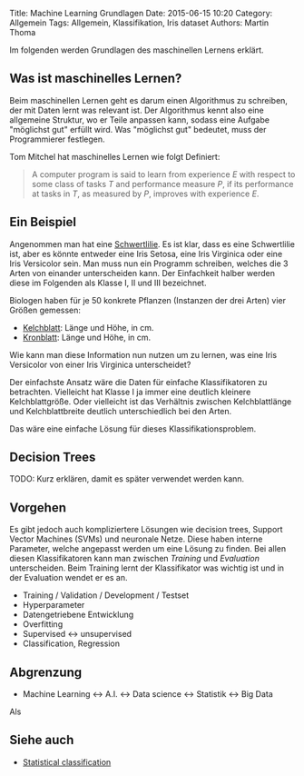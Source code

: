 Title: Machine Learning Grundlagen
Date: 2015-06-15 10:20
Category: Allgemein
Tags: Allgemein, Klassifikation, Iris dataset
Authors: Martin Thoma

Im folgenden werden Grundlagen des maschinellen Lernens erklärt.


## Was ist maschinelles Lernen?

Beim maschinellen Lernen geht es darum einen Algorithmus zu schreiben, der mit
Daten lernt was relevant ist. Der Algorithmus kennt also eine allgemeine
Struktur, wo er Teile anpassen kann, sodass eine Aufgabe "möglichst gut"
erfüllt wird. Was "möglichst gut" bedeutet, muss der Programmierer festlegen.

Tom Mitchel hat maschinelles Lernen wie folgt Definiert:

> A computer program is said to learn from experience $E$ with respect to some
> class of tasks $T$ and performance measure $P$, if its performance at tasks
> in $T$, as measured by $P$, improves with experience $E$.


## Ein Beispiel

Angenommen man hat eine [Schwertlilie](https://de.wikipedia.org/wiki/Schwertlilien).
Es ist klar, dass es eine Schwertlilie ist, aber es könnte entweder eine
Iris Setosa, eine Iris Virginica oder eine Iris Versicolor sein. Man muss nun
ein Programm schreiben, welches die 3 Arten von einander unterscheiden kann.
Der Einfachkeit halber werden diese im Folgenden als Klasse I, II und III
bezeichnet.

Biologen haben für je 50 konkrete Pflanzen (Instanzen der drei Arten) vier
Größen gemessen:

* [Kelchblatt](https://de.wikipedia.org/wiki/Kelchblatt): Länge und Höhe, in cm.
* [Kronblatt](https://de.wikipedia.org/wiki/Kronblatt): Länge und Höhe, in cm.

Wie kann man diese Information nun nutzen um zu lernen, was eine Iris
Versicolor von einer Iris Virginica unterscheidet?

Der einfachste Ansatz wäre die Daten für einfache Klassifikatoren zu
betrachten. Vielleicht hat Klasse I ja immer eine deutlich kleinere
Kelchblattgröße. Oder vielleicht ist das Verhältnis zwischen Kelchblattlänge
und Kelchblattbreite deutlich unterschiedlich bei den Arten.

Das wäre eine einfache Lösung für dieses Klassifikationsproblem.

<!-- ## Klassifikatoren vergleichen

Natürlich gibt es viele weitere Möglichkeiten das Klassifikationsproblem zu
lösen. Und wir wollen die beste finden. Aber was ist die beste Möglichkeit?
Dafür muss man eine Fehlerfunktion haben.  -->

## Decision Trees

TODO: Kurz erklären, damit es später verwendet werden kann.


## Vorgehen

Es gibt jedoch auch kompliziertere Lösungen wie decision trees, Support Vector
Machines (SVMs) und neuronale Netze. Diese haben interne Parameter, welche
angepasst werden um eine Lösung zu finden. Bei allen diesen Klassifikatoren
kann man zwischen *Training* und *Evaluation* unterscheiden. Beim Training
lernt der Klassifikator was wichtig ist und in der Evaluation wendet er es an.

* Training / Validation / Development / Testset
* Hyperparameter
* Datengetriebene Entwicklung
* Overfitting
* Supervised <-> unsupervised
* Classification, Regression

## Abgrenzung

* Machine Learning <-> A.I. <-> Data science <-> Statistik <-> Big Data

Als 

## Siehe auch

* [Statistical classification](https://en.wikipedia.org/wiki/Statistical_classification)